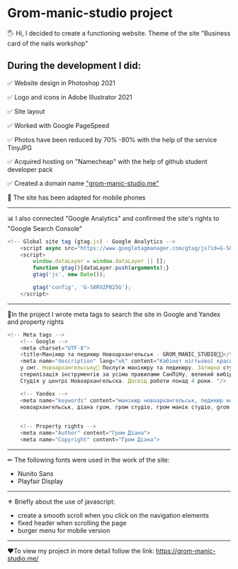 # Grom-manic-studio project

🖐 Hi, I decided to create a functioning website. Theme of the site "Business card of the nails workshop"

## **During the development I did:**

✅ Website design in Photoshop 2021

✅ Logo and icons in Adobe Illustrator 2021

✅ Site layout

✅ Worked with Google PageSpeed

✅ Photos have been reduced by 70% -80% with the help of the service TinyJPG

✅ Acquired hosting on "Namecheap" with the help of github student developer pack

✅ Created a domain name ["grom-manic-studio.me"](https://grom-manic-studio.me/)


📱 The site has been adapted for mobile phones

---
📊 I also connected "Google Analytics" and confirmed the site's rights to "Google Search Console"
```JavaScript
<!-- Global site tag (gtag.js) - Google Analytics -->
    <script async src="https://www.googletagmanager.com/gtag/js?id=G-S8RVZPB25G"></script>
    <script>
        window.dataLayer = window.dataLayer || [];
        function gtag(){dataLayer.push(arguments);}
        gtag('js', new Date());

        gtag('config', 'G-S8RVZPB25G');
    </script>
```
---

📌In the project I wrote meta tags to search the site in Google and Yandex and property rights
```JavaScript
<!-- Meta tags -->
    <!-- Google -->
    <meta charset="UTF-8">
    <title>Манікюр та педикюр Новоархангельськ - GROM_MANIC_STUDIO💅🏻</title>
    <meta name="description" lang="uk" content="Кабінет нігтьової краси Гром Діани
    у смт. Новоархангельську💅 Послуги манікюру та педикюру. Затишна студія,
    стерилізація інструментів за усіма правилами СанПіНу, великий вибір лаків.
    Студія у центрі Новоархангельска. Досвід роботи понад 4 роки. "/>

    <!-- Yandex -->
    <meta name="keywords" content="манікюр новоархангельськ, педикюр новоархангельськ, салон манікюру,
    новоархангельськ, діана гром, гром студіо, гром манік студіо, grom manic, grom manic studio, grom-manic-studio"/>
   

    <!-- Property rights -->
    <meta name="Author" content="Гром Діана">
    <meta name="Copyright" content="Гром Діана">
```
---

✏ The following fonts were used in the work of the site:
- Nunito Sans
- Playfair Display

---
⚜ Briefly about the use of javascript:
- create a smooth scroll when you click on the navigation elements
- fixed header when scrolling the page
- burger menu for mobile version


---

❤To view my project in more detail follow the link: https://grom-manic-studio.me/
